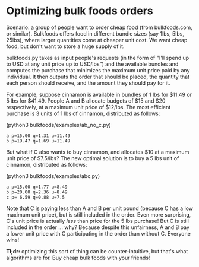 # Optimizing bulk foods orders

Scenario: a group of people want to order cheap food (from bulkfoods.com, or
similar). Bulkfoods offers food in different bundle sizes (say 1lbs, 5lbs,
25lbs), where larger quantities come at cheaper unit cost. We want cheap food,
but don't want to store a huge supply of it.

bulkfoods.py takes as input people's requests (in the form of "I'll spend up to
<pmax> USD at any unit price up to <umax> USD/lbs") and the available bundles
and computes the purchase that minimizes the maximum unit price paid by any
individual. It then outputs the order that should be placed, the quantity that
each person should receive, and the amount they should pay for it.

For example, suppose cinnamon is available in bundles of 1 lbs for $11.49 or 5
lbs for $41.49. People A and B allocate budgets of $15 and $20 respectively, at
a maximum unit price of $12/lbs. The most efficient purchase is 3 units of 1
lbs of cinnamon, distributed as follows:

(python3 bulkfoods/examples/ab_no_c.py)

    a p=15.00 q=1.31 u=11.49
    b p=19.47 q=1.69 u=11.49

But what if C also wants to buy cinnamon, and allocates $10 at a maximum unit
price of $7.5/lbs? The new optimal solution is to buy a 5 lbs unit of cinnamon,
distributed as follows:

(python3 bulkfoods/examples/abc.py)

    a p=15.00 q=1.77 u=8.49
    b p=20.00 q=2.36 u=8.49
    c p= 6.59 q=0.88 u=7.5

Note that C is paying less than A and B per unit pound (because C has a low 
maximum unit price), but is still included in the order. Even more surprising, 
C's unit price is actually _less_ than price for the 5 lbs purchase! But C is 
still included in the order ... why? Because despite this unfairness, A and B 
pay a lower unit price with C participating in the order than without C.
Everyone wins!

__Tl;dr:__ optimizing this sort of thing can be counter-intuitive, but that's 
what
algorithms are for. Buy cheap bulk foods with your friends!
